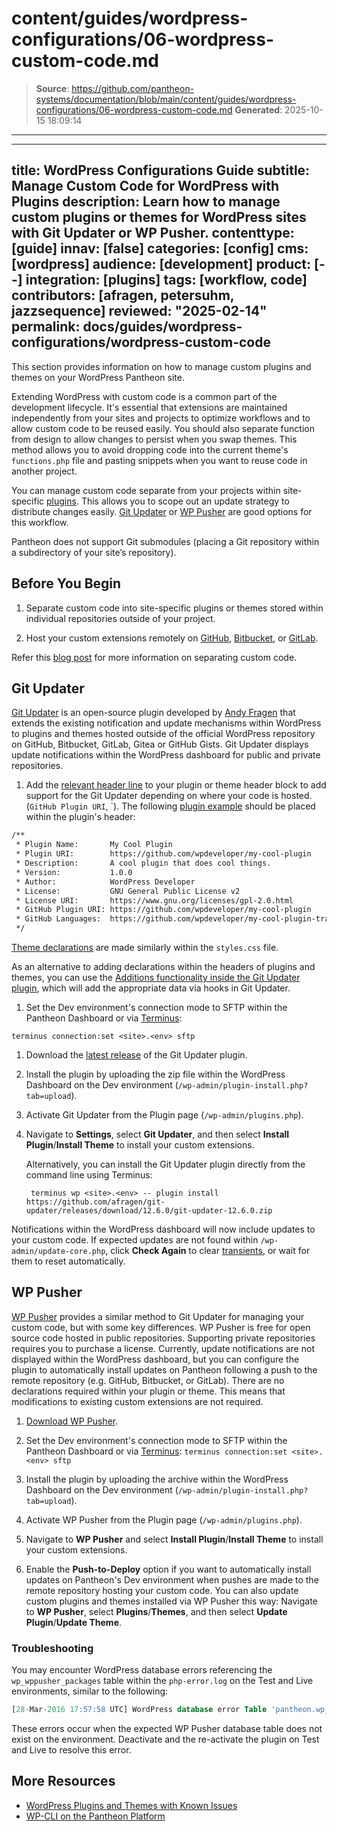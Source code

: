 # content/guides/wordpress-configurations/06-wordpress-custom-code.md

> **Source**: https://github.com/pantheon-systems/documentation/blob/main/content/guides/wordpress-configurations/06-wordpress-custom-code.md
> **Generated**: 2025-10-15 18:09:14

---

---
title: WordPress Configurations Guide
subtitle: Manage Custom Code for WordPress with Plugins
description: Learn how to manage custom plugins or themes for WordPress sites with Git Updater or WP Pusher.
contenttype: [guide]
innav: [false]
categories: [config]
cms: [wordpress]
audience: [development]
product: [--]
integration: [plugins]
tags: [workflow, code]
contributors: [afragen, petersuhm, jazzsequence]
reviewed: "2025-02-14"
permalink: docs/guides/wordpress-configurations/wordpress-custom-code
---

This section provides information on how to manage custom plugins and themes on your WordPress Pantheon site.

Extending WordPress with custom code is a common part of the development lifecycle. It's essential that extensions are maintained independently from your sites and projects to optimize workflows and to allow custom code to be reused easily. You should also separate function from design to allow changes to persist when you swap themes. This method allows you to avoid dropping code into the current theme's `functions.php` file and pasting snippets when you want to reuse code in another project.

You can manage custom code separate from your projects within site-specific [plugins](https://codex.wordpress.org/Writing_a_Plugin). This allows you to scope out an update strategy to distribute changes easily. [Git Updater](https://github.com/afragen/git-updater) or [WP Pusher](https://wppusher.com/) are good options for this workflow.

<Alert title="Note" type="info">

Pantheon does not support Git submodules (placing a Git repository within a subdirectory of your site’s repository).

</Alert>

## Before You Begin

1. Separate custom code into site-specific plugins or themes stored within individual repositories outside of your project.

1. Host your custom extensions remotely on [GitHub](https://github.com/), [Bitbucket](https://bitbucket.org), or [GitLab](https://about.gitlab.com/).

Refer this [blog post](https://pantheon.io/blog/wordpress-development-git) for more information on separating custom code.

## Git Updater

[Git Updater](https://github.com/afragen/git-updater) is an open-source plugin developed by [Andy Fragen](https://git-updater.com/) that extends the existing notification and update mechanisms within WordPress to plugins and themes hosted outside of the official WordPress repository on GitHub, Bitbucket, GitLab, Gitea or GitHub Gists. Git Updater displays update notifications within the WordPress dashboard for public and private repositories.

1. Add the [relevant header line](https://git-updater.com/knowledge-base/usage/) to your plugin or theme header block to add support for the Git Updater depending on where your code is hosted.(`GitHub Plugin URI`, `). The following [plugin example](https://git-updater.com/knowledge-base/usage/#articleTOC_2) should be placed within the plugin's header:

  ```bash
  /**
   * Plugin Name:       My Cool Plugin
   * Plugin URI:        https://github.com/wpdeveloper/my-cool-plugin
   * Description:       A cool plugin that does cool things.
   * Version:           1.0.0
   * Author:            WordPress Developer
   * License:           GNU General Public License v2
   * License URI:       https://www.gnu.org/licenses/gpl-2.0.html
   * GitHub Plugin URI: https://github.com/wpdeveloper/my-cool-plugin
   * GitHub Languages:  https://github.com/wpdeveloper/my-cool-plugin-translations
   */
  ```

  [Theme declarations](https://git-updater.com/knowledge-base/usage/#articleTOC_3) are made similarly within the `styles.css` file.

  As an alternative to adding declarations within the headers of plugins and themes, you can use the [Additions functionality inside the Git Updater plugin](https://git-updater.com/knowledge-base/git-updater-additions/), which will add the appropriate data via hooks in Git Updater.

1. Set the Dev environment's connection mode to SFTP within the Pantheon Dashboard or via [Terminus](/terminus):

  ```bash{promptUser: user}
  terminus connection:set <site>.<env> sftp
  ```

1. Download the [latest release](https://github.com/afragen/git-updater/releases) of the Git Updater plugin.

1. Install the plugin by uploading the zip file within the WordPress Dashboard on the Dev environment (`/wp-admin/plugin-install.php?tab=upload`).

1. Activate Git Updater from the Plugin page (`/wp-admin/plugins.php`).

1. Navigate to **Settings**, select **Git Updater**, and then select **Install Plugin**/**Install Theme** to install your custom extensions.

   Alternatively, you can install the Git Updater plugin directly from the command line using Terminus:
   
   ```bash{promptUser: user}
    terminus wp <site>.<env> -- plugin install https://github.com/afragen/git-updater/releases/download/12.6.0/git-updater-12.6.0.zip
    ```

Notifications within the WordPress dashboard will now include updates to your custom code. If expected updates are not found within `/wp-admin/update-core.php`, click **Check Again** to clear [transients](https://codex.wordpress.org/Transients_API), or wait for them to reset automatically.

## WP Pusher

[WP Pusher](https://wppusher.com/) provides a similar method to Git Updater for managing your custom code, but with some key differences. WP Pusher is free for open source code hosted in public repositories. Supporting private repositories requires you to purchase a license. Currently, update notifications are not displayed within the WordPress dashboard, but you can configure the plugin to automatically install updates on Pantheon following a push to the remote repository (e.g. GitHub, Bitbucket, or GitLab). There are no declarations required within your plugin or theme. This means that modifications to existing custom extensions are not required.

1. [Download WP Pusher](https://wppusher.com/).

1. Set the Dev environment's connection mode to SFTP within the Pantheon Dashboard or via [Terminus](/terminus): `terminus connection:set <site>.<env> sftp`

1. Install the plugin by uploading the archive within the WordPress Dashboard on the Dev environment (`/wp-admin/plugin-install.php?tab=upload`).

1. Activate WP Pusher from the Plugin page (`/wp-admin/plugins.php`).

1. Navigate to **WP Pusher** and select **Install Plugin**/**Install Theme** to install your custom extensions.

1. Enable the **Push-to-Deploy** option if you want to automatically install updates on Pantheon's Dev environment when pushes are made to the remote repository hosting your custom code. You can also update custom plugins and themes installed via WP Pusher this way: Navigate to **WP Pusher**, select **Plugins**/**Themes**, and then select **Update Plugin**/**Update Theme**.

### Troubleshooting

You may encounter WordPress database errors referencing the `wp_wppusher_packages` table within the `php-error.log` on the Test and Live environments, similar to the following:

```sql
[28-Mar-2016 17:57:58 UTC] WordPress database error Table 'pantheon.wp_wppusher_packages' doesn't exist for query SELECT * FROM wp_wppusher_packages WHERE type = 1 made by require_once('wp-admin/admin.php'), do_action('admin_init'), call_user_func_array, Pusher\Pusher->registerPluginActionLinks, Pusher\Storage\PluginRepository->allPusherPlugins
```

These errors occur when the expected WP Pusher database table does not exist on the environment. Deactivate and the re-activate the plugin on Test and Live to resolve this error.

## More Resources

- [WordPress Plugins and Themes with Known Issues](/wordpress-known-issues)
- [WP-CLI on the Pantheon Platform](/guides/create-wp-site)